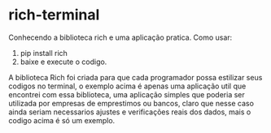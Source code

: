 # rich-terminal
Conhecendo a biblioteca rich e uma aplicação pratica.
Como usar:
1. pip install rich
2. baixe e execute o codigo.

A biblioteca Rich foi criada para que cada programador possa estilizar seus codigos no terminal, o exemplo acima é apenas uma aplicação util que encontrei com essa
biblioteca, uma aplicação simples que poderia ser utilizada por empresas de emprestimos ou bancos, claro que nesse caso ainda seriam necessarios ajustes e verificações reais dos dados, mais o codigo acima é só um exemplo.
